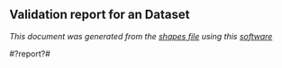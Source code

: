 ## Validation report for an Dataset
_This document was generated from the [shapes file](/shapes-edm/src/main/resources/etc/edm/shapes/external/Agent.ttl) using this [software](/shapes-doc)_

#?report?#

